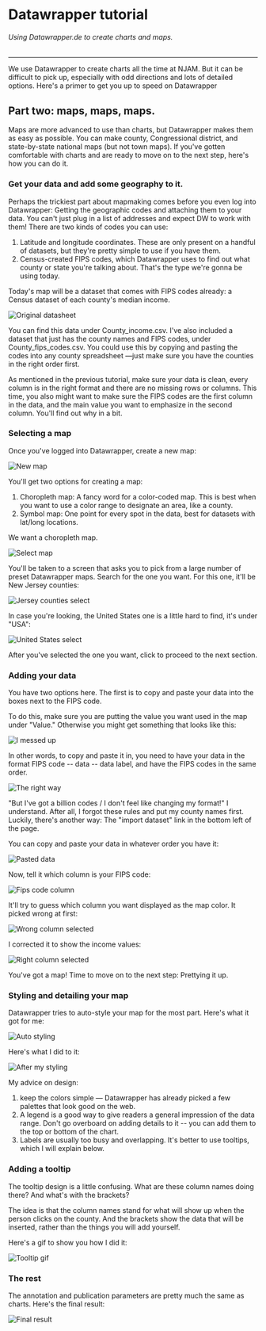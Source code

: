 # Datawrapper tutorial

###### Using Datawrapper.de to create charts and maps. 
------

We use Datawrapper to create charts all the time at NJAM. But it can be difficult to pick up, especially with odd directions and lots of detailed options. Here's a primer to get you up to speed on Datawrapper

## Part two: maps, maps, maps.

Maps are more advanced to use than charts, but Datawrapper makes them as easy as possible. You can make county, Congressional district, and state-by-state national maps (but not town maps). If you've gotten comfortable with charts and are ready to move on to the next step, here's how you can do it.

### Get your data and add some geography to it.

Perhaps the trickiest part about mapmaking comes before you even log into Datawrapper: Getting the geographic codes and attaching them to your data. You can't just plug in a list of addresses and expect DW to work with them! There are two kinds of codes you can use:

1. Latitude and longitude coordinates. These are only present on a handful of datasets, but they're pretty simple to use if you have them. 
2. Census-created FIPS codes, which Datawrapper uses to find out what county or state you're talking about. That's the type we're gonna be using today.

Today's map will be a dataset that comes with FIPS codes already: a Census dataset of each county's median income.

![Original datasheet](img/og_data.png)

You can find this data under County_income.csv. I've also included a dataset that just has the county names and FIPS codes, under County_fips_codes.csv. You could use this by copying and pasting the codes into any county spreadsheet —just make sure you have the counties in the right order first. 

As mentioned in the previous tutorial, make sure your data is clean, every column is in the right format and there are no missing rows or columns. This time, you also might want to make sure the FIPS codes are the first column in the data, and the main value you want to emphasize in the second column. You'll find out why in a bit.

### Selecting a map

Once you've logged into Datawrapper, create a new map: 

![New map](img/new_map.png)

You'll get two options for creating a map:

1. Choropleth map: A fancy word for a color-coded map. This is best when you want to use a color range to designate an area, like a county. 
2. Symbol map: One point for every spot in the data, best for datasets with lat/long locations. 

We want a choropleth map. 

![Select map](img/select_map.png)

You'll be taken to a screen that asks you to pick from a large number of preset Datawrapper maps. Search for the one you want. For this one, it'll be New Jersey counties: 

![Jersey counties select](img/county_select.png)

In case you're looking, the United States one is a little hard to find, it's under "USA":

![United States select](img/united_states_map_select.png)

After you've selected the one you want, click to proceed to the next section.

### Adding your data

You have two options here. The first is to copy and paste your data into the boxes next to the FIPS code. 

To do this, make sure you are putting the value you want used in the map under "Value." Otherwise you might get something that looks like this: 

![I messed up](img/i_messed_up.png)

In other words, to copy and paste it in, you need to have your data in the format FIPS code -- data -- data label, and have the FIPS codes in the same order. 

![The right way](img/the_right_way.png)

"But I've got a billion codes / I don't feel like changing my format!" I understand. After all, I forgot these rules and put my county names first. Luckily, there's another way: The "import dataset" link in the bottom left of the page. 

You can copy and paste your data in whatever order you have it: 

![Pasted data](img/pasted_data_2.png)

Now, tell it which column is your FIPS code: 

![Fips code column](img/fips_column.png)

It'll try to guess which column you want displayed as the map color. It picked wrong at first:

![Wrong column selected](img/wrong_column_select.png)

I corrected it to show the income values: 

![Right column selected](img/right_column_selected.png)

You've got a map! Time to move on to the next step: Prettying it up.

### Styling and detailing your map

Datawrapper tries to auto-style your map for the most part. Here's what it got for me: 

![Auto styling](img/map_guessed_design.png)

Here's what I did to it:

![After my styling](img/map_after_styling.png)

My advice on design: 

1. keep the colors simple — Datawrapper has already picked a few palettes that look good on the web. 
2. A legend is a good way to give readers a general impression of the data range. Don't go overboard on adding details to it -- you can add them to the top or bottom of the chart. 
3. Labels are usually too busy and overlapping. It's better to use tooltips, which I will explain below.

### Adding a tooltip

The tooltip design is a little confusing. What are these column names doing there? And what's with the brackets?

The idea is that the column names stand for what will show up when the person clicks on the county. And the brackets show the data that will be inserted, rather than the things you will add yourself. 

Here's a gif to show you how I did it: 

![Tooltip gif](img/tooltip.gif)

### The rest

The annotation and publication parameters are pretty much the same as charts. Here's the final result: 

![Final result](img/median_income_final.png)